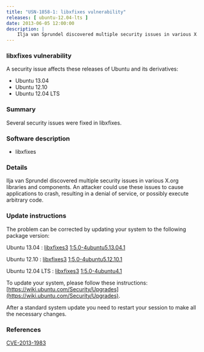 ```yaml
---
title: "USN-1858-1: libxfixes vulnerability"
releases: [ ubuntu-12.04-lts ]
date: 2013-06-05 12:00:00
description: |
    Ilja van Sprundel discovered multiple security issues in various X.org libraries and components. An attacker could use these issues to cause applications to crash, resulting in a denial of service, or possibly execute arbitrary code. 
--- 
```

 
### libxfixes vulnerability

A security issue affects these releases of Ubuntu and its derivatives:

* Ubuntu 13.04
* Ubuntu 12.10
* Ubuntu 12.04 LTS

### Summary

Several security issues were fixed in libxfixes. 

### Software description

* libxfixes 

### Details

Ilja van Sprundel discovered multiple security issues in various X.org libraries and components. An attacker could use these issues to cause applications to crash, resulting in a denial of service, or possibly execute arbitrary code. 

### Update instructions

The problem can be corrected by updating your system to the following package version:

Ubuntu 13.04
 : [libxfixes3](https://launchpad.net/ubuntu/+source/libxfixes) <span> [1:5.0-4ubuntu5.13.04.1](https://launchpad.net/ubuntu/+source/libxfixes/1:5.0-4ubuntu5.13.04.1) </span> 

Ubuntu 12.10
 : [libxfixes3](https://launchpad.net/ubuntu/+source/libxfixes) <span> [1:5.0-4ubuntu5.12.10.1](https://launchpad.net/ubuntu/+source/libxfixes/1:5.0-4ubuntu5.12.10.1) </span> 

Ubuntu 12.04 LTS
 : [libxfixes3](https://launchpad.net/ubuntu/+source/libxfixes) <span> [1:5.0-4ubuntu4.1](https://launchpad.net/ubuntu/+source/libxfixes/1:5.0-4ubuntu4.1) </span> 

To update your system, please follow these instructions: [https://wiki.ubuntu.com/Security/Upgrades](https://wiki.ubuntu.com/Security/Upgrades).

After a standard system update you need to restart your session to make all the necessary changes. 

### References

 [CVE-2013-1983](http://people.ubuntu.com/~ubuntu-security/cve/CVE-2013-1983)
 
